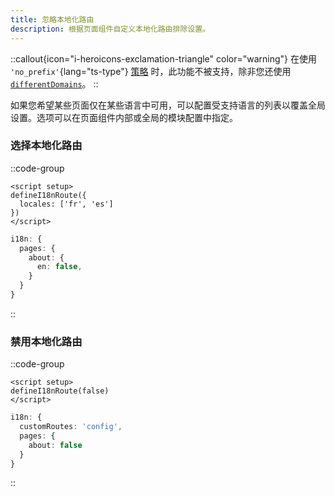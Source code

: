 ```yaml
---
title: 忽略本地化路由
description: 根据页面组件自定义本地化路由排除设置。
---
```


::callout{icon="i-heroicons-exclamation-triangle" color="warning"}
在使用 `'no_prefix'`{lang="ts-type"} [策略](/docs/guide) 时，此功能不被支持，除非您还使用 [`differentDomains`](/docs/guide/different-domains)。
::

如果您希望某些页面仅在某些语言中可用，可以配置受支持语言的列表以覆盖全局设置。选项可以在页面组件内部或全局的模块配置中指定。

### 选择本地化路由

::code-group

```vue [pages/about.vue]
<script setup>
defineI18nRoute({
  locales: ['fr', 'es']
})
</script>
```

```ts [nuxt.config.ts]
i18n: {
  pages: {
    about: {
      en: false,
    }
  }
}
```

::

### 禁用本地化路由

::code-group

```vue [pages/about.vue]
<script setup>
defineI18nRoute(false)
</script>
```

```ts {}[nuxt.config.ts]
i18n: {
  customRoutes: 'config',
  pages: {
    about: false
  }
}
```

::